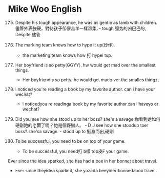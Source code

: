# Mike Woo English
175. Despite his tough appearance, he was as gentle as lamb with children. 儘管外表強硬，對待孩子卻像羔羊一樣溫柔.
    - tough 强势的凶巴巴的, Despite 儘管
  
176. The marking team knows how to hype it up(炒作).
     - the marketing team knows how 打 hypei tup.

171. Her boyfriend is so petty(GGYY). hw would get mad over the smallest things.
     - Her boyfriendis so petty. he would get mado ver the smalles thingz.

170. I noticed you're reading a book by my favorite author. can i have your wechat?
     - i noticedyou re readinga book by my favorite author.can i haveyo er wechat?
  
169. Did you see how she stood up to her boss? she's a savage.你看到她如何硬剛她的老闆了嗎？她是個野蠻人。
    - D J see how she stoodup toer boss?.she'sa savage.
    - stood up to 挺身而出,硬剛

168. To be successful, you need to be on top of your game.
     - To be successful, you need打 b樣 top皮F your game.

Ever since the idea sparked, she has had a bee in her bonnet about travel. 
- Ever since theyidea sparked, she yazada beeyiner bonnedabou travel. 
